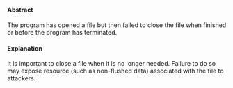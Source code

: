 #### Abstract
The program has opened a file but then failed to close the file when finished or before the program has terminated.

#### Explanation
It is important to close a file when it is no longer needed. Failure to do so may expose resource (such as non-flushed data) associated with the file to attackers.
